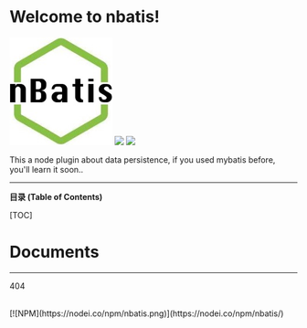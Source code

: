 Welcome to nbatis!
===================
![enter image description here](https://github.com/vyspace/nbatis/blob/master/nbatis.jpg)
![](https://img.shields.io/travis/rust-lang/rust.svg)  ![](https://img.shields.io/badge/tag-1.0.0-blue.svg)

This a node plugin about data persistence, if you used mybatis before, you'll learn it soon..

----------

**目录 (Table of Contents)**

[TOC]

# Documents
-------------

404


<br/>
[![NPM](https://nodei.co/npm/nbatis.png)](https://nodei.co/npm/nbatis/)
